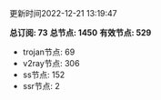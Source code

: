 更新时间2022-12-21 13:19:47

**总订阅: 73**
**总节点: 1450**
**有效节点: 529**
- trojan节点: 69
- v2ray节点: 306
- ss节点: 152
- ssr节点: 2
